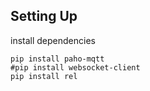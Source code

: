 ## Setting Up
install dependencies
```
pip install paho-mqtt
#pip install websocket-client
pip install rel
```
